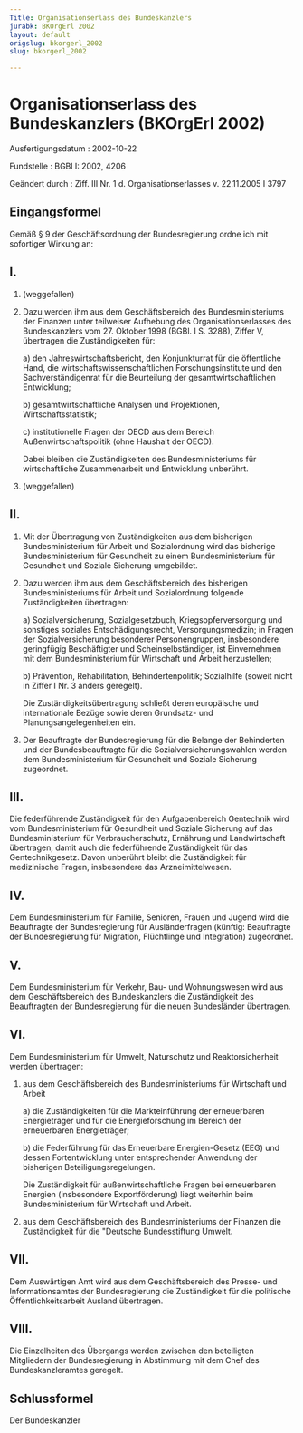 ```yaml
---
Title: Organisationserlass des Bundeskanzlers
jurabk: BKOrgErl 2002
layout: default
origslug: bkorgerl_2002
slug: bkorgerl_2002

---
```


# Organisationserlass des Bundeskanzlers (BKOrgErl 2002)

Ausfertigungsdatum
:   2002-10-22

Fundstelle
:   BGBl I: 2002, 4206

Geändert durch
:   Ziff. III Nr. 1 d. Organisationserlasses v. 22.11.2005 I 3797


## Eingangsformel

Gemäß § 9 der Geschäftsordnung der Bundesregierung ordne ich mit sofortiger Wirkung an:


## I.


1.  (weggefallen)


2.  Dazu werden ihm aus dem Geschäftsbereich des Bundesministeriums der Finanzen unter teilweiser Aufhebung des Organisationserlasses des Bundeskanzlers vom 27. Oktober 1998 (BGBl. I S. 3288), Ziffer V, übertragen die Zuständigkeiten für:

    a)  den Jahreswirtschaftsbericht, den Konjunkturrat für die öffentliche Hand, die wirtschaftswissenschaftlichen Forschungsinstitute und den Sachverständigenrat für die Beurteilung der gesamtwirtschaftlichen Entwicklung;


    b)  gesamtwirtschaftliche Analysen und Projektionen, Wirtschaftsstatistik;


    c)  institutionelle Fragen der OECD aus dem Bereich Außenwirtschaftspolitik (ohne Haushalt der OECD).




    Dabei bleiben die Zuständigkeiten des Bundesministeriums für wirtschaftliche Zusammenarbeit und Entwicklung unberührt.


3.  (weggefallen)





## II.


1.  Mit der Übertragung von Zuständigkeiten aus dem bisherigen Bundesministerium für Arbeit und Sozialordnung wird das bisherige Bundesministerium für Gesundheit zu einem Bundesministerium für Gesundheit und Soziale Sicherung umgebildet.


2.  Dazu werden ihm aus dem Geschäftsbereich des bisherigen Bundesministeriums für Arbeit und Sozialordnung folgende Zuständigkeiten übertragen:

    a)  Sozialversicherung, Sozialgesetzbuch, Kriegsopferversorgung und sonstiges soziales Entschädigungsrecht, Versorgungsmedizin; in Fragen der Sozialversicherung besonderer Personengruppen, insbesondere geringfügig Beschäftigter und Scheinselbständiger, ist Einvernehmen mit dem Bundesministerium für Wirtschaft und Arbeit herzustellen;


    b)  Prävention, Rehabilitation, Behindertenpolitik; Sozialhilfe (soweit nicht in Ziffer I Nr. 3 anders geregelt).




    Die Zuständigkeitsübertragung schließt deren europäische und internationale Bezüge sowie deren Grundsatz- und Planungsangelegenheiten ein.


3.  Der Beauftragte der Bundesregierung für die Belange der Behinderten und der Bundesbeauftragte für die Sozialversicherungswahlen werden dem Bundesministerium für Gesundheit und Soziale Sicherung zugeordnet.





## III.

Die federführende Zuständigkeit für den Aufgabenbereich Gentechnik wird vom Bundesministerium für Gesundheit und Soziale Sicherung auf das Bundesministerium für Verbraucherschutz, Ernährung und Landwirtschaft übertragen, damit auch die federführende Zuständigkeit für das Gentechnikgesetz. Davon unberührt bleibt die Zuständigkeit für medizinische Fragen, insbesondere das Arzneimittelwesen.


## IV.

Dem Bundesministerium für Familie, Senioren, Frauen und Jugend wird die Beauftragte der Bundesregierung für Ausländerfragen (künftig: Beauftragte der Bundesregierung für Migration, Flüchtlinge und Integration) zugeordnet.


## V.

Dem Bundesministerium für Verkehr, Bau- und Wohnungswesen wird aus dem Geschäftsbereich des Bundeskanzlers die Zuständigkeit des Beauftragten der Bundesregierung für die neuen Bundesländer übertragen.


## VI.

Dem Bundesministerium für Umwelt, Naturschutz und Reaktorsicherheit werden übertragen:

1.  aus dem Geschäftsbereich des Bundesministeriums für Wirtschaft und Arbeit

    a)  die Zuständigkeiten für die Markteinführung der erneuerbaren Energieträger und für die Energieforschung im Bereich der erneuerbaren Energieträger;


    b)  die Federführung für das Erneuerbare Energien-Gesetz (EEG) und dessen Fortentwicklung unter entsprechender Anwendung der bisherigen Beteiligungsregelungen.




    Die Zuständigkeit für außenwirtschaftliche Fragen bei erneuerbaren Energien (insbesondere Exportförderung) liegt weiterhin beim Bundesministerium für Wirtschaft und Arbeit.


2.  aus dem Geschäftsbereich des Bundesministeriums der Finanzen die Zuständigkeit für die "Deutsche Bundesstiftung Umwelt.





## VII.

Dem Auswärtigen Amt wird aus dem Geschäftsbereich des Presse- und Informationsamtes der Bundesregierung die Zuständigkeit für die politische Öffentlichkeitsarbeit Ausland übertragen.


## VIII.

Die Einzelheiten des Übergangs werden zwischen den beteiligten Mitgliedern der Bundesregierung in Abstimmung mit dem Chef des Bundeskanzleramtes geregelt.


## Schlussformel

Der Bundeskanzler

